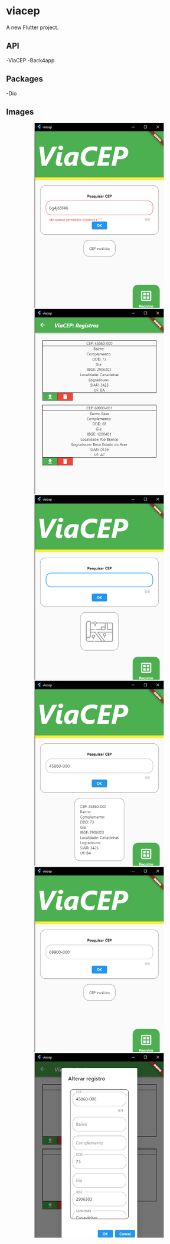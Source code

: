 # viacep

A new Flutter project.

## API
-ViaCEP
-Back4app
## Packages
-Dio

## Images

<p align="center">
  <img src="https://github.com/NoctuRaven/ViaCep-Back4App-API/blob/main/assets/images/screens/1.png" width="350">
  <img src="https://github.com/NoctuRaven/ViaCep-Back4App-API/blob/main/assets/images/screens/2.png" width="350">
  <img src="https://github.com/NoctuRaven/ViaCep-Back4App-API/blob/main/assets/images/screens/3.png" width="350">
  <img src="https://github.com/NoctuRaven/ViaCep-Back4App-API/blob/main/assets/images/screens/4.png" width="350">
  <img src="https://github.com/NoctuRaven/ViaCep-Back4App-API/blob/main/assets/images/screens/5.png" width="350">
  <img src="https://github.com/NoctuRaven/ViaCep-Back4App-API/blob/main/assets/images/screens/6.png" width="350">
</p>
